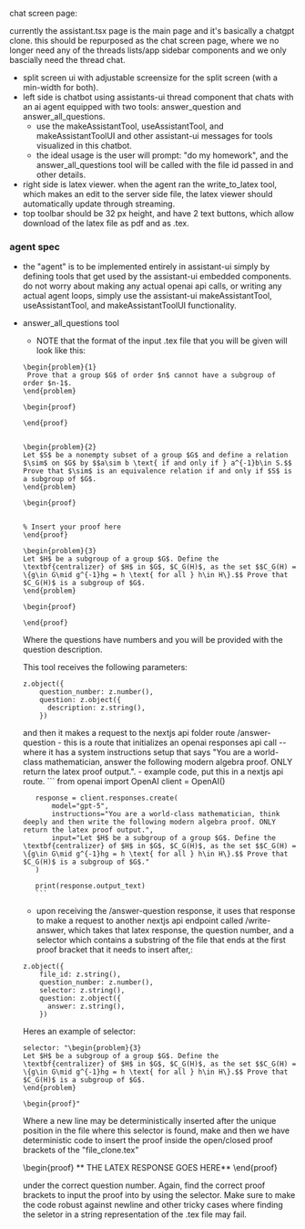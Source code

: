 chat screen page:

currently the assistant.tsx page is the main page and it's basically a chatgpt clone.
this should be repurposed as the chat screen page, where we no longer need any of the threads lists/app sidebar components and we only bascially need the thread chat.

- split screen ui with adjustable screensize for the split screen (with a min-width for both).
- left side is chatbot using assistants-ui thread component that chats with an ai agent equipped with two tools: answer_question and answer_all_questions.
    - use the makeAssistantTool, useAssistantTool, and makeAssistantToolUI and other assistant-ui messages for tools visualized in this chatbot.
    - the ideal usage is the user will prompt: "do my homework", and the answer_all_questions tool will be called with the file id passed in and other details.
- right side is latex viewer. when the agent ran the write_to_latex tool, which makes an edit to the server side file, the latex viewer should automatically update through streaming.
- top toolbar should be 32 px height, and have 2 text buttons, which allow download of the latex file as pdf and as .tex.


### agent spec
- the "agent" is to be implemented entirely in assistant-ui simply by defining tools that get used by the assistant-ui embedded components. do not worry about making any actual openai api calls, or writing any actual agent loops, simply use the assistant-ui makeAssistantTool, useAssistantTool, and makeAssistantToolUI functionality.

- answer_all_questions tool
    - NOTE that the format of the input .tex file that you will be given will look like this:
    ```
    \begin{problem}{1}
     Prove that a group $G$ of order $n$ cannot have a subgroup of order $n-1$.
    \end{problem}

    \begin{proof}

    \end{proof}


    \begin{problem}{2}
    Let $S$ be a nonempty subset of a group $G$ and define a relation $\sim$ on $G$ by $$a\sim b \text{ if and only if } a^{-1}b\in S.$$ Prove that $\sim$ is an equivalence relation if and only if $S$ is a subgroup of $G$.
    \end{problem}

    \begin{proof}


    % Insert your proof here
    \end{proof}

    \begin{problem}{3}
    Let $H$ be a subgroup of a group $G$. Define the \textbf{centralizer} of $H$ in $G$, $C_G(H)$, as the set $$C_G(H) = \{g\in G\mid g^{-1}hg = h \text{ for all } h\in H\}.$$ Prove that $C_G(H)$ is a subgroup of $G$.
    \end{problem}

    \begin{proof}

    \end{proof}
    ```
    Where the questions have numbers and you will be provided with the question description.

    This tool receives the following parameters:

    ```
    z.object({
        question_number: z.number(),
        question: z.object({
          description: z.string(),
        })
    ```

    and then it makes a request to the nextjs api folder route /answer-question
         - this is a route that initializes an openai responses api call -- where it has a system instructions setup that says "You are a world-class mathematician, answer the following modern algebra proof. ONLY return the latex proof output.".
         - example code, put this in a nextjs api route.
         ```
         from openai import OpenAI
         client = OpenAI()

         response = client.responses.create(
             model="gpt-5",
             instructions="You are a world-class mathematician, think deeply and then write the following modern algebra proof. ONLY return the latex proof output.",
             input="Let $H$ be a subgroup of a group $G$. Define the \textbf{centralizer} of $H$ in $G$, $C_G(H)$, as the set $$C_G(H) = \{g\in G\mid g^{-1}hg = h \text{ for all } h\in H\}.$$ Prove that $C_G(H)$ is a subgroup of $G$."
         )

         print(response.output_text)
         ```
    - upon receiving the /answer-question response, it uses that response to make a request to another nextjs api endpoint called /write-answer, which takes that latex response, the question number, and a selector which contains a substring of the file that ends at the first proof bracket that it needs to insert after,:

    ```
    z.object({
        file_id: z.string(),
        question_number: z.number(),
        selector: z.string(),
        question: z.object({
          answer: z.string(),
        })
    ```

    Heres an example of selector:

    ```
    selector: "\begin{problem}{3}
    Let $H$ be a subgroup of a group $G$. Define the \textbf{centralizer} of $H$ in $G$, $C_G(H)$, as the set $$C_G(H) = \{g\in G\mid g^{-1}hg = h \text{ for all } h\in H\}.$$ Prove that $C_G(H)$ is a subgroup of $G$.
    \end{problem}

    \begin{proof}"
    ```

    Where a new line may be deterministically inserted after the unique position in the file where this selector is found, make and then we have deterministic code to insert the proof inside the open/closed proof brackets of the "file_clone.tex"

    \begin{proof}
    ** THE LATEX RESPONSE GOES HERE**
    \end{proof}

    under the correct question number. Again, find the correct proof brackets to input the proof into by using the selector. Make sure to make the code robust against newline and other tricky cases where finding the seletor in a string representation of the .tex file may fail.

